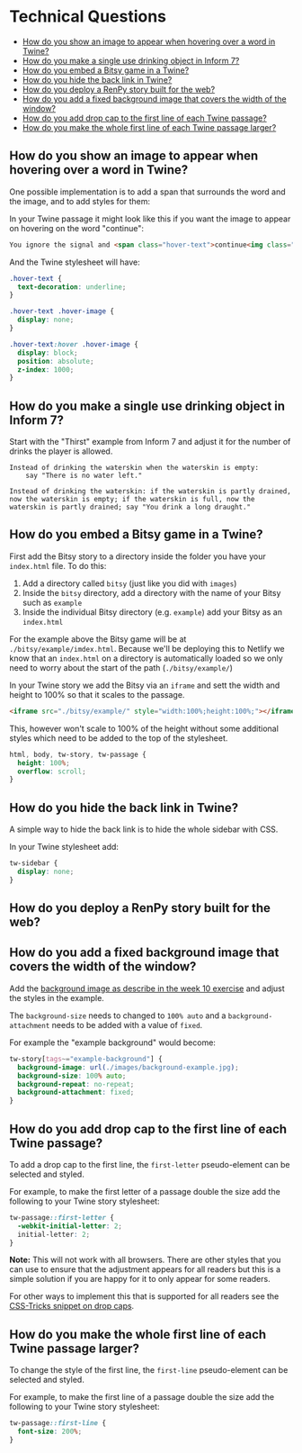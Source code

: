 # Technical Questions

- [How do you show an image to appear when hovering over a word in Twine?](#how-do-you-show-an-image-to-appear-when-hovering-over-a-word-in-twine)
- [How do you make a single use drinking object in Inform 7?](#how-do-you-make-a-single-use-drinking-object-in-inform-7)
- [How do you embed a Bitsy game in a Twine?](#how-do-you-embed-a-bitsy-game-in-a-twine)
- [How do you hide the back link in Twine?](#how-do-you-hide-the-back-link-in-twine)
- [How do you deploy a RenPy story built for the web?](#how-do-you-deploy-a-renpy-story-built-for-the-web)
- [How do you add a fixed background image that covers the width of the window?](#how-do-you-add-a-fixed-background-image-that-covers-the-width-of-the-window)
- [How do you add drop cap to the first line of each Twine passage?](#how-do-you-add-drop-cap-to-the-first-line-of-each-twine-passage)
- [How do you make the whole first line of each Twine passage larger?](#how-do-you-make-the-whole-first-line-of-each-twine-passage-larger)

## How do you show an image to appear when hovering over a word in Twine?

One possible implementation is to add a span that surrounds the word and the image, and to add styles for them:

In your Twine passage it might look like this if you want the image to appear on hovering on the word "continue":

```html
You ignore the signal and <span class="hover-text">continue<img class="hover-image" src="./images/space.jpg" alt="you are floating in space" /></span> your mission. As you explore a nearby planet, you encounter hostile alien lifeforms.
```

And the Twine stylesheet will have:

```css
.hover-text {
  text-decoration: underline; 
}

.hover-text .hover-image {
  display: none; 
}

.hover-text:hover .hover-image {
  display: block;
  position: absolute;
  z-index: 1000;
}
```

## How do you make a single use drinking object in Inform 7?

Start with the "Thirst" example from Inform 7 and adjust it for the number of drinks the player is allowed.

```inform7
Instead of drinking the waterskin when the waterskin is empty: 
    say "There is no water left."

Instead of drinking the waterskin: if the waterskin is partly drained, now the waterskin is empty; if the waterskin is full, now the waterskin is partly drained; say "You drink a long draught."
```

## How do you embed a Bitsy game in a Twine?

First add the Bitsy story to a directory inside the folder you have your `index.html` file. To do this:

1. Add a directory called `bitsy` (just like you did with `images`)
2. Inside the `bitsy` directory, add a directory with the name of your Bitsy such as `example`
3. Inside the individual Bitsy directory (e.g. `example`) add your Bitsy as an `index.html`

For the example above the Bitsy game will be at `./bitsy/example/imdex.html`. Because we'll be deploying this to Netlify we know that an `index.html` on a directory is automatically loaded so we only need to worry about the start of the path (`./bitsy/example/`)

In your Twine story we add the Bitsy via an `iframe` and sett the width and height to 100% so that it scales to the passage.

```html
<iframe src="./bitsy/example/" style="width:100%;height:100%;"></iframe>
```

This, however won't scale to 100% of the height without some additional styles which need to be added to the top of the stylesheet.

```css
html, body, tw-story, tw-passage {
  height: 100%;
  overflow: scroll;
}
```

## How do you hide the back link in Twine?

A simple way to hide the back link is to hide the whole sidebar with CSS.

In your Twine stylesheet add:

```css
tw-sidebar {
  display: none;
}
```

## How do you deploy a RenPy story built for the web?


## How do you add a fixed background image that covers the width of the window?

Add the [background image as describe in the week 10 exercise](./exercises/week10.md#background-images-using-tags) and adjust the styles in the example.

The `background-size` needs to changed to `100% auto` and a `background-attachment` needs to be added with a value of `fixed`.

For example the "example background" would become:

```css
tw-story[tags~="example-background"] {
  background-image: url(./images/background-example.jpg);
  background-size: 100% auto;
  background-repeat: no-repeat;
  background-attachment: fixed;
}
```

## How do you add drop cap to the first line of each Twine passage?

To add a drop cap to the first line, the `first-letter` pseudo-element can be selected and styled.

For example, to make the first letter of a passage double the size add the following to your Twine story stylesheet:

```css
tw-passage::first-letter {
  -webkit-initial-letter: 2;
  initial-letter: 2;
} 
```

**Note:** This will not work with all browsers. There are other styles that you can use to ensure that the adjustment appears for all readers but this is a simple solution if you are happy for it to only appear for some readers.

For other ways to implement this that is supported for all readers see the [CSS-Tricks snippet on drop caps](https://css-tricks.com/snippets/css/drop-caps/).

## How do you make the whole first line of each Twine passage larger?

To change the style of the first line, the `first-line` pseudo-element can be selected and styled.

For example, to make the first line of a passage double the size add the following to your Twine story stylesheet:

```css
tw-passage::first-line {
  font-size: 200%; 
}
```
